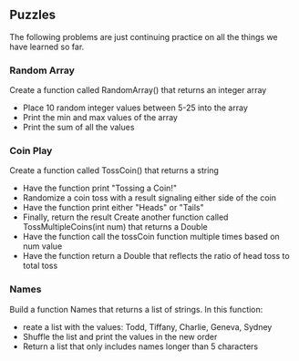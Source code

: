## Puzzles
The following problems are just continuing practice on all the things we have learned so far.
### Random Array
Create a function called RandomArray() that returns an integer array
- Place 10 random integer values between 5-25 into the array
- Print the min and max values of the array
- Print the sum of all the values

### Coin Play
Create a function called TossCoin() that returns a string
- Have the function print "Tossing a Coin!"
- Randomize a coin toss with a result signaling either side of the coin 
- Have the function print either "Heads" or "Tails"
- Finally, return the result
Create another function called TossMultipleCoins(int num) that returns a Double
- Have the function call the tossCoin function multiple times based on num value
- Have the function return a Double that reflects the ratio of head toss to total toss
### Names
Build a function Names that returns a list of strings.  In this function:
- reate a list with the values: Todd, Tiffany, Charlie, Geneva, Sydney
- Shuffle the list and print the values in the new order
- Return a list that only includes names longer than 5 characters